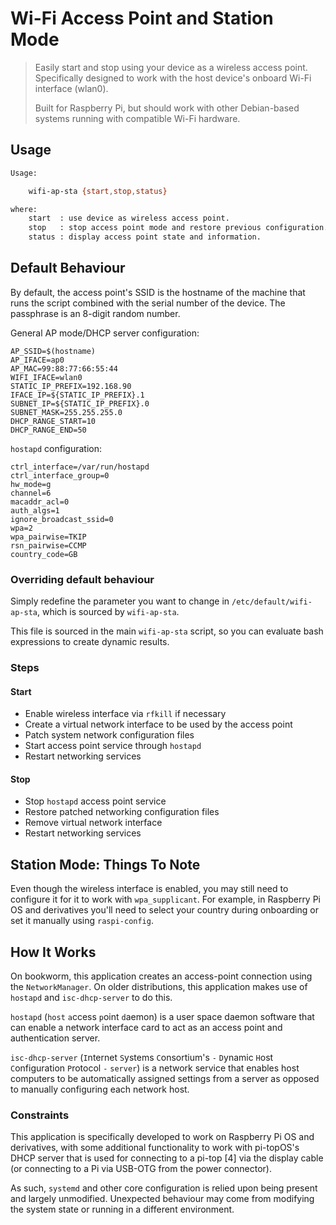 # Wi-Fi Access Point and Station Mode

> Easily start and stop using your device as a wireless access point. Specifically designed to work with the host device's onboard Wi-Fi interface (wlan0).
>
> Built for Raspberry Pi, but should work with other Debian-based systems running with compatible Wi-Fi hardware.

## Usage

``` bash
Usage:

    wifi-ap-sta {start,stop,status}

where:
    start  : use device as wireless access point.
    stop   : stop access point mode and restore previous configuration.
    status : display access point state and information.
```

## Default Behaviour

By default, the access point's SSID is the hostname of the machine that runs the script combined with the serial number of the device. The passphrase is an 8-digit random number.

General AP mode/DHCP server configuration:
```
AP_SSID=$(hostname)
AP_IFACE=ap0
AP_MAC=99:88:77:66:55:44
WIFI_IFACE=wlan0
STATIC_IP_PREFIX=192.168.90
IFACE_IP=${STATIC_IP_PREFIX}.1
SUBNET_IP=${STATIC_IP_PREFIX}.0
SUBNET_MASK=255.255.255.0
DHCP_RANGE_START=10
DHCP_RANGE_END=50
```

`hostapd` configuration:
```
ctrl_interface=/var/run/hostapd
ctrl_interface_group=0
hw_mode=g
channel=6
macaddr_acl=0
auth_algs=1
ignore_broadcast_ssid=0
wpa=2
wpa_pairwise=TKIP
rsn_pairwise=CCMP
country_code=GB
```

### Overriding default behaviour

Simply redefine the parameter you want to change in `/etc/default/wifi-ap-sta`, which is sourced by `wifi-ap-sta`.

This file is sourced in the main `wifi-ap-sta` script, so you can evaluate bash expressions to create dynamic results.

### Steps

#### Start

* Enable wireless interface via `rfkill` if necessary
* Create a virtual network interface to be used by the access point
* Patch system network configuration files
* Start access point service through `hostapd`
* Restart networking services

#### Stop

* Stop `hostapd` access point service
* Restore patched networking configuration files
* Remove virtual network interface
* Restart networking services

## Station Mode: Things To Note

Even though the wireless interface is enabled, you may still need to configure it for it to work with `wpa_supplicant`. For example, in Raspberry Pi OS and derivatives you'll need to select your country during onboarding or set it manually using `raspi-config`.

## How It Works

On bookworm, this application creates an access-point connection using the ``NetworkManager``. On older distributions, this application makes use of ``hostapd`` and ``isc-dhcp-server`` to do this.

``hostapd`` (`host` `a`ccess `p`oint `d`aemon) is a user space daemon software that can enable a network interface card to act as an access point and authentication server.

``isc-dhcp-server`` (`I`nternet `S`ystems `C`onsortium's `-` `D`ynamic `H`ost `C`onfiguration `P`rotocol `-` `server`) is a network service that enables host computers to be automatically assigned settings from a server as opposed to manually configuring each network host.

### Constraints

This application is specifically developed to work on Raspberry Pi OS and derivatives, with some additional functionality to work with pi-topOS's DHCP server that is used for connecting to a pi-top [4] via the display cable (or connecting to a Pi via USB-OTG from the power connector).

As such, `systemd` and other core configuration is relied upon being present and largely unmodified. Unexpected behaviour may come from modifying the system state or running in a different environment.
